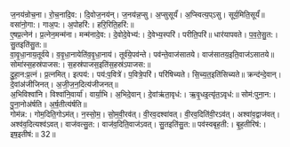 

  
ज॒नय॑न्रोच॒ना। रो॒च॒नादि॒व:। दि॒वोज॒नय॑न्। ज॒नय॑न्न॒प्सु। अ॒प्सुसूर्यं॑। अ॒प्स्वित्य॒प्ऽसु। सूर्य॒मिति॒सूर्यं॑॥ वसा॑नो॒गा:। गाअ॒प:। अ॒पोहरि॑:। हरि॒रिति॒हरि॑:॥  
ए॒षप्र॒त्नेन॑। प्र॒त्नेन॒मन्म॑ना। मन्म॑नादे॒व:। दे॒वोदे॒वेभ्य॑:। दे॒वेभ्य॒स्परि॑। परीति॒परि॑॥ धार॑यापवते। प॒व॒ते॒सु॒त:। सु॒तइति॑सु॒त:॥  
वा॒वृ॒धा॒नाय॒तूर्व॑ये। व॒वृ॒धा॒नायेति॑व॒वृ॒धा॒नाय॑। तूर्व॑ये॒पव॑न्ते। पव॑न्ते॒वाज॑सातये। वाज॑सातय॒इति॒वाज॑ऽसातये॥ सोमा॑स्स॒हस्र॑पाजस:। स॒हस्र॑पाजस॒इति॑स॒हस्र॑ऽपाजस:॥  
दु॒हा॒न:प्र॒त्नं। प्र॒त्नमित्। इत्पय॑:। पय॑:प॒वित्रे॑। प॒वित्रे॒परि॑। परि॑षिच्यते। सि॒च्य॒त॒इति॑सिच्यते॥ क्रन्द॑न्दे॒वान्। दे॒वांअ॑जीजिनत्। अ॒जी॒ज॒न॒दित्य॑जीजनत्॥  
अ॒भिविश्वा॑नि। विश्वा॑नि॒वार्या॑। वार्या॒भि। अ॒भिदे॒वान्। दे॒वांऋ॑ता॒वृध॑:। ऋ॒वृ॒धइ॒त्यृ॑त॒ऽवृध॑:॥ सोम॑:पुना॒न:। पु॒ना॒नोअ॑र्षति। अ॒र्ष॒तीत्य॑र्षति॥  
गोम॑न्न:। गोम॒दिति॒गोऽम॑त्। न॒स्सो॒म॒। सो॒म॒वी॒रव॑त्। वी॒रव॒दश्वा॑वत्। वी॒रव॒दिति॑वी॒रऽव॑त्। अश्वा॑व॒द्वाज॑वत्। अश्व॑व॒दित्यश्व॑ऽवत्। वाज॑वत्सु॒त:। वाज॑व॒दिति॒वाज॑ऽवत्। सु॒तइति॑सु॒त:॥ पव॑स्वबृह॒ती:। बृ॒ह॒तीरिष॑:। इष॒इतीष॑:॥ 32॥  
